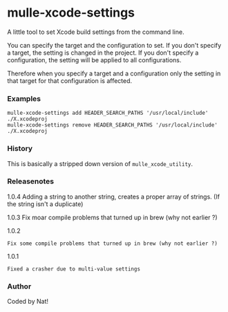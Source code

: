 # mulle-xcode-settings

A little tool to set Xcode build settings from the command line.

You can specify the target and the configuration to set. If you don't
specify a target, the setting is changed in the project. If you don't
specify a configuration, the setting will be applied to all configurations.

Therefore when you specify a target and a configuration only the setting in
that target for that configuration is affected.


### Examples

```console
mulle-xcode-settings add HEADER_SEARCH_PATHS '/usr/local/include' ./X.xcodeproj
mulle-xcode-settings remove HEADER_SEARCH_PATHS '/usr/local/include' ./X.xcodeproj
```


### History

This is basically a stripped down version of `mulle_xcode_utility`.

### Releasenotes

1.0.4
	Adding a string to another string, creates a proper array of strings.
        (If the string isn't a duplicate)

1.0.3
	Fix moar compile problems that turned up in brew (why not earlier ?)

1.0.2

	Fix some compile problems that turned up in brew (why not earlier ?)

1.0.1

	Fixed a crasher due to multi-value settings


### Author

Coded by Nat!
